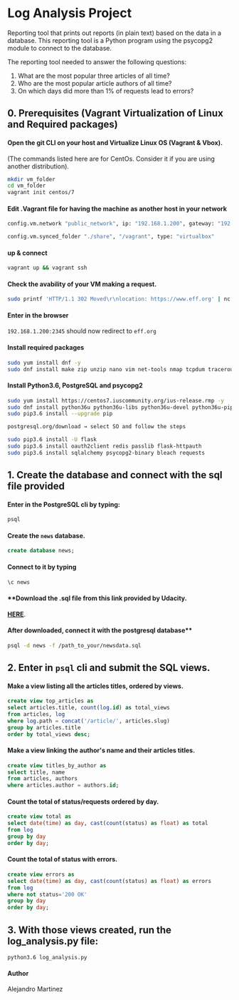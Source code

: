 # Log Analysis Project

Reporting tool that prints out reports (in plain text) based on the data in a database. This reporting tool is a Python program using the psycopg2 module to connect to the database.

The reporting tool needed to answer the following questions:

1. What are the most popular three articles of all time?
2. Who are the most popular article authors of all time?
3. On which days did more than 1% of requests lead to errors?

## 0. Prerequisites (Vagrant Virtualization of Linux and Required packages)

#### Open the git CLI on your host and Virtualize Linux OS (Vagrant & Vbox).

(The commands listed here are for CentOs. Consider it if you are using another distribution).

```bash
mkdir vm_folder
cd vm_folder
vagrant init centos/7
```

#### **Edit .Vagrant file for having the machine as another host in your network**

```bash
config.vm.network "public_network", ip: "192.168.1.200", gateway: "192.168.1.1", bootproto:"static", bridge: "adap_name"

config.vm.synced_folder "./share", "/vagrant", type: "virtualbox"
```

#### up & connect

```bash
vagrant up && vagrant ssh
```

#### Check the avability of your VM making a request.

```bash
sudo printf 'HTTP/1.1 302 Moved\r\nlocation: https://www.eff.org' | nc -l 2345
```

#### Enter in the browser

`192.168.1.200:2345`  should now redirect to `eff.org`

#### Install required packages

```bash
sudo yum install dnf -y
sudo dnf install make zip unzip nano vim net-tools nmap tcpdum traceroute mtr libpcap bind-utils -y
```

#### Install Python3.6, PostgreSQL and psycopg2

```bash
sudo yum install https://centos7.iuscommunity.org/ius-release.rmp -y
sudo dnf install python36u python36u-libs python36u-devel python36u-pip -y
sudo pip3.6 install --upgrade pip

postgresql.org/download → select SO and follow the steps

sudo pip3.6 install -U flask
sudo pip3.6 install oauth2client redis passlib flask-httpauth
sudo pip3.6 install sqlalchemy psycopg2-binary bleach requests
```

## 1. Create the database and connect with the sql file provided

#### Enter in the PostgreSQL cli by typing:

```sql
psql
```

#### Create the `news` database.

```sql
create database news;
```

#### Connect to it by typing

```sql
\c news
```

#### **Download the .sql file from this link provided by Udacity.

[**HERE**](https://d17h27t6h515a5.cloudfront.net/topher/2016/August/57b5f748_newsdata/newsdata.zip).

#### After downloaded, connect it with the postgresql database**

```bash
psql -d news -f /path_to_your/newsdata.sql
```

## 2. Enter in `psql` cli and submit the SQL views.

#### Make a view listing all the articles titles, ordered by views.

```sql
create view top_articles as
select articles.title, count(log.id) as total_views
from articles, log
where log.path = concat('/article/', articles.slug)
group by articles.title
order by total_views desc;
```

#### Make a view linking the author's name and their articles titles.

```sql
create view titles_by_author as
select title, name
from articles, authors
where articles.author = authors.id;
```

#### Count the total of status/requests ordered by day.

```sql
create view total as
select date(time) as day, cast(count(status) as float) as total
from log
group by day
order by day;
```

#### Count the total of status with errors.

```sql
create view errors as
select date(time) as day, cast(count(status) as float) as errors
from log
where not status='200 OK'
group by day
order by day;
```

## 3. With those views created, run the log_analysis.py file:

`python3.6 log_analysis.py`

#### Author

Alejandro Martinez